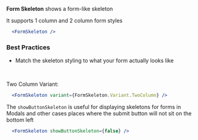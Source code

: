 **Form Skeleton** shows a form-like skeleton

It supports 1 column and 2 column form styles 

```jsx
  <FormSkeleton />
```

### Best Practices
* Match the skeleton styling to what your form actually looks like

<br />

Two Column Variant:

```jsx
  <FormSkeleton variant={FormSkeleton.Variant.TwoColumn} />
```

The `showButtonSkeleton` is useful for displaying skeletons for forms in Modals
and other cases places where the submit button will not sit on the bottom left

```jsx
  <FormSkeleton showButtonSkeleton={false} />
```
